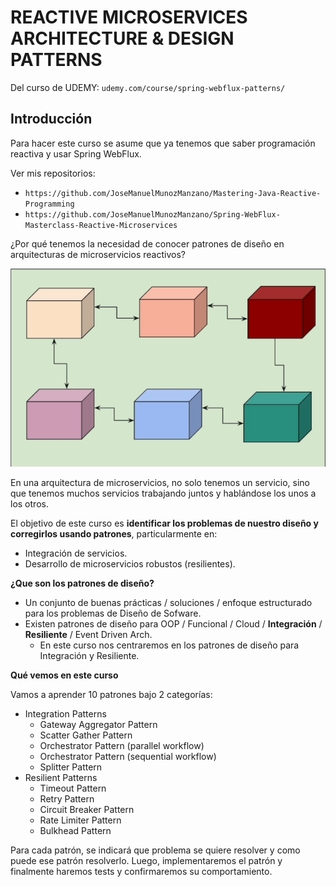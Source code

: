 # REACTIVE MICROSERVICES ARCHITECTURE & DESIGN PATTERNS

Del curso de UDEMY: `udemy.com/course/spring-webflux-patterns/`

## Introducción

Para hacer este curso se asume que ya tenemos que saber programación reactiva y usar Spring WebFlux.

Ver mis repositorios:

- `https://github.com/JoseManuelMunozManzano/Mastering-Java-Reactive-Programming`
- `https://github.com/JoseManuelMunozManzano/Spring-WebFlux-Masterclass-Reactive-Microservices`

¿Por qué tenemos la necesidad de conocer patrones de diseño en arquitecturas de microservicios reactivos?

![alt Why](./images/01-Why.png)

En una arquitectura de microservicios, no solo tenemos un servicio, sino que tenemos muchos servicios trabajando juntos y hablándose los unos a los otros.

El objetivo de este curso es **identificar los problemas de nuestro diseño y corregirlos usando patrones**, particularmente en:

- Integración de servicios.
- Desarrollo de microservicios robustos (resilientes).

**¿Que son los patrones de diseño?**

- Un conjunto de buenas prácticas / soluciones / enfoque estructurado para los problemas de Diseño de Sofware.
- Existen patrones de diseño para OOP / Funcional / Cloud / **Integración** / **Resiliente** / Event Driven Arch.
  - En este curso nos centraremos en los patrones de diseño para Integración y Resiliente.

**Qué vemos en este curso**

Vamos a aprender 10 patrones bajo 2 categorías:

- Integration Patterns
  - Gateway Aggregator Pattern
  - Scatter Gather Pattern
  - Orchestrator Pattern (parallel workflow)
  - Orchestrator Pattern (sequential workflow)
  - Splitter Pattern
- Resilient Patterns
  - Timeout Pattern
  - Retry Pattern
  - Circuit Breaker Pattern
  - Rate Limiter Pattern
  - Bulkhead Pattern

Para cada patrón, se indicará que problema se quiere resolver y como puede ese patrón resolverlo. Luego, implementaremos el patrón y finalmente haremos tests y confirmaremos su comportamiento.